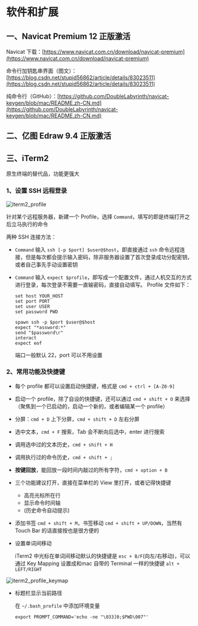 # 软件和扩展



## 一、Navicat Premium 12 正版激活

Navicat 下载：[https://www.navicat.com.cn/download/navicat-premium](https://www.navicat.com.cn/download/navicat-premium)

命令行加钥匙串界面（图文）：[https://blog.csdn.net/stupid56862/article/details/83023511](https://blog.csdn.net/stupid56862/article/details/83023511)

纯命令行（GitHub）：[https://github.com/DoubleLabyrinth/navicat-keygen/blob/mac/README.zh-CN.md](https://github.com/DoubleLabyrinth/navicat-keygen/blob/mac/README.zh-CN.md)



## 二、亿图 Edraw 9.4 正版激活



## 三、iTerm2

原生终端的替代品，功能更强大

### 1、设置 SSH 远程登录

![iterm2_profile](/Users/sxnys/Programming/Mac/images/iterm2_profile_ssh.png)

针对某个远程服务器，新建一个 Profile，选择 `Command`，填写的即是终端打开之后立马执行的命令

两种 SSH 连接方法：

- `Command` 输入 `ssh [-p $port] $user@$host`，即直接通过 `ssh` 命令远程连接，但是每次都会提示输入密码，除非服务器设置了首次登录成功分配密钥，或者自己事先手动设置密钥

- `Command` 输入 `expect $profile`，即写成一个配置文件，通过人机交互的方式进行登录，每次登录不需要一直输密码，直接自动填写。 Profile 文件如下：

  ```shell
  set host YOUR_HOST
  set port PORT
  set user USER
  set password PWD
  
  spawn ssh -p $port $user@$host
  expect "*assword:*"
  send "$password\r"
  interact
  expect eof
  ```

  端口一般默认 22，port 可以不用设置

### 2、常用功能及快捷键

- 每个 profile 都可以设置启动快捷键，格式是 `cmd + ctrl + [A-Z0-9]`

- 启动一个 profile，除了自设的快捷键，还可以通过 `cmd + shift + O` 来选择（聚焦到一个已启动的，启动一个新的，或者编辑某一个 profile）

- 分屏：`cmd + D` 上下分屏，`cmd + shift + D` 左右分屏

- 选中文本，`cmd + F` 搜索，Tab 会不断向后选中，enter 进行搜索

- 调用选中过的文本历史，`cmd + shift + H`

- 调用执行过的命令历史，`cmd + shift + ;`

- **按键回放**，能回放一段时间内敲过的所有字符，`cmd + option + B`

- 三个功能建议打开，直接在菜单栏的 View 里打开，或者记得快捷键

  - 高亮光标所在行
  - 显示命令时间轴
  - (历史命令自动提示)

- 添加书签 `cmd + shift + M`，书签移动 `cmd + shift + UP/DOWN`，当然有 Touch Bar 的话直接按也是很方便的

- 设置单词间移动

  iTerm2 中光标在单词间移动默认的快捷键是 `esc + B/F`(向左/右移动)，可以通过 Key Mapping 设置成和mac 自带的 Terminal 一样的快捷键 `alt + LEFT/RIGHT`

![iterm2_profile_keymap](/Users/sxnys/Programming/Mac/images/iterm2_profile_keymap.png)

- 标题栏显示当前路径

  在 `~/.bash_profile` 中添加环境变量

  ```shell
  export PROMPT_COMMAND='echo -ne "\033]0;$PWD\007"'
  ```

### 